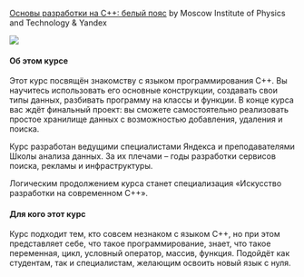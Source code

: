 [Основы разработки на C++: белый пояс](https://www.coursera.org/learn/c-plus-plus-white/) by Moscow Institute of Physics and Technology & Yandex

<p>
    <a href="https://www.coursera.org/learn/c-plus-plus-white/">
        <img src="https://github.com/avtomato/Basics-of-C-plus-plus-development-white-belt/blob/master/img/16-Yandex-291-1500_430-1500_430.jpg">
    </a>
</p>

#### Об этом курсе ####
Этот курс посвящён знакомству с языком программирования С++. Вы научитесь использовать его основные конструкции, создавать свои типы данных, разбивать программу на классы и функции.
В конце курса вас ждёт финальный проект: вы сможете самостоятельно реализовать простое хранилище данных с возможностью добавления, удаления и поиска.

Курс разработан ведущими специалистами Яндекса и преподавателями Школы анализа данных. За их плечами – годы разработки сервисов поиска, рекламы и инфраструктуры.

Логическим продолжением курса станет специализация «Искусство разработки на современном C++».

#### Для кого этот курс ####
Курс подходит тем, кто совсем незнаком с языком C++, но при этом представляет себе, что такое программирование, знает, что такое переменная, цикл, условный оператор, массив, функция. Подойдёт как студентам, так и специалистам, желающим освоить новый язык с нуля.

